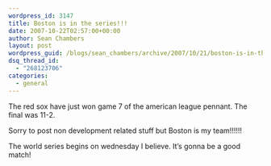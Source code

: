 ```yaml
---
wordpress_id: 3147
title: Boston is in the series!!!
date: 2007-10-22T02:57:00+00:00
author: Sean Chambers
layout: post
wordpress_guid: /blogs/sean_chambers/archive/2007/10/21/boston-is-in-the-series.aspx
dsq_thread_id:
  - "268123706"
categories:
  - general
---
```

The red sox have just won game 7 of the american league pennant. The final was 11-2.


  


Sorry to post non development related stuff but Boston is my team!!!!!!


  


The world series begins on wednesday I believe. It&#8217;s gonna be a good match!